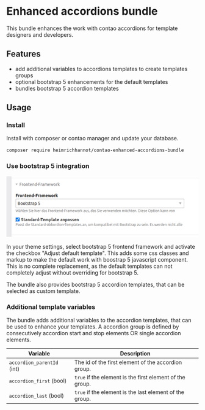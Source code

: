 # Enhanced accordions bundle

This bundle enhances the work with contao accordions for template designers and developers.

## Features

- add additional variables to accordions templates to create templates groups
- optional bootstrap 5 enhancements for the default templates
- bundles bootstrap 5 accordion templates

## Usage

### Install

Install with composer or contao manager and update your database.

```bash
composer require heimrichhannot/contao-enhanced-accordions-bundle
```

### Use bootstrap 5 integration

![screenshot.png](docs%2Fimg%2Fscreenshot.png)

In your theme settings, select bootstrap 5 frontend framework and activate the checkbox "Adjust default template". 
This adds some css classes and markup to make the default work with boostrap 5 javascript component.
This is no complete replacement, as the default templates can not completely adjust without overriding for bootstrap 5.

The bundle also provides bootstrap 5 accordion templates, that can be selected as custom template.

### Additional template variables

The bundle adds additional variables to the accordion templates, that can be used to enhance your templates. 
A accordion group is defined by consecutively accordion start and stop elements OR single accordion elements.


| Variable                   | Description                                              |
|----------------------------|----------------------------------------------------------|
| `accordion_parentId` (int) | The id of the first element of the accordion group.      |
| `accordion_first` (bool)   | `true` if the element is the first element of the group. |
| `accordion_last` (bool)    | `true` if the element is the last element of the group.  |
